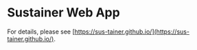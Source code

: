 # Sustainer Web App
<!--
[![ci-sustainer](https://github.com/bowfolios/bowfolios/actions/workflows/ci.yml/badge.svg)](https://github.com/bowfolios/bowfolios/actions/workflows/ci.yml)
-->
For details, please see [https://sus-tainer.github.io/](https://sus-tainer.github.io/).
